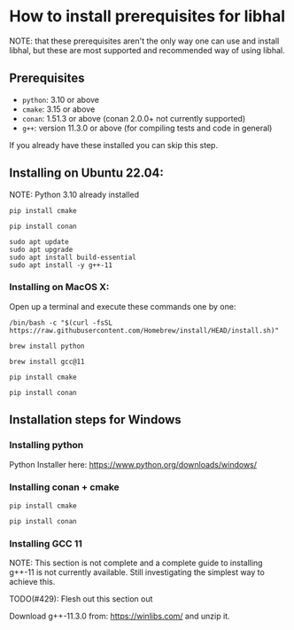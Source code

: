 # How to install prerequisites for libhal

NOTE: that these prerequisites aren't the only way one can use and install
libhal, but these are most supported and recommended way of using libhal.

## Prerequisites

- `python`: 3.10 or above
- `cmake`: 3.15 or above
- `conan`: 1.51.3 or above (conan 2.0.0+ not currently supported)
- `g++`: version 11.3.0 or above (for compiling tests and code in general)

If you already have these installed you can skip this step.

## Installing on Ubuntu 22.04:

NOTE: Python 3.10 already installed

```
pip install cmake
```

```
pip install conan
```

```
sudo apt update
sudo apt upgrade
sudo apt install build-essential
sudo apt install -y g++-11
```

### Installing on MacOS X:

Open up a terminal and execute these commands one by one:

```
/bin/bash -c "$(curl -fsSL https://raw.githubusercontent.com/Homebrew/install/HEAD/install.sh)"
```

```
brew install python
```

```
brew install gcc@11
```

```
pip install cmake
```

```
pip install conan
```

## Installation steps for Windows

### Installing python

Python Installer here: https://www.python.org/downloads/windows/

### Installing conan + cmake

```
pip install cmake
```

```
pip install conan
```

### Installing GCC 11

NOTE: This section is not complete and a complete guide to installing g++-11
is not currently available. Still investigating the simplest way to achieve
this.

TODO(#429): Flesh out this section out

Download g++-11.3.0 from: https://winlibs.com/ and unzip it.
